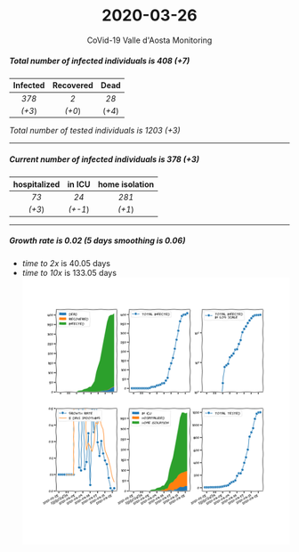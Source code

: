<div align='center'>

# 2020-03-26
CoVid-19 Valle d'Aosta Monitoring
</div>

##### Total number of infected individuals is 408 (+7)
Infected | Recovered | Dead
:---: | :---: | :---:
*378* | *2* | *28*
*(+3*) | *(+0*) | (*+4*)

*Total number of tested individuals is 1203 (+3)*
***
##### Current number of infected individuals is 378 (+3)
hospitalized | in ICU | home isolation
:---: | :---: | :---:
*73* |*24* |*281*
*(+3*) |*(+-1*) |*(+1*)
***
##### Growth rate is 0.02 (5 days smoothing is 0.06)
- *time to 2x* is 40.05 days
- *time to 10x* is 133.05 days
![stats][stats]

[stats]: stats_Valled'Aosta.png
